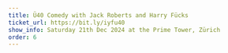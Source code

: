 ```yaml
---
title: Ü40 Comedy with Jack Roberts and Harry Fücks
ticket_url: https://bit.ly/iyfu40
show_info: Saturday 21th Dec 2024 at the Prime Tower, Zürich
order: 6
---
```

